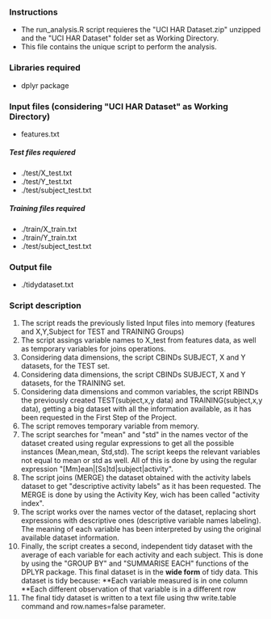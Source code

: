 ### Instructions

* The run_analysis.R script requieres the "UCI HAR Dataset.zip" unzipped and the "UCI HAR Dataset" folder set as Working Directory.
* This file contains the unique script to perform the analysis.

### Libraries required

* dplyr package

### Input files (considering "UCI HAR Dataset" as Working Directory)

* features.txt
##### Test files requiered
* ./test/X_test.txt
* ./test/Y_test.txt
* ./test/subject_test.txt

##### Training files required
* ./train/X_train.txt
* ./train/Y_train.txt
* ./test/subject_test.txt

### Output file

* ./tidydataset.txt

### Script description

1. The script reads the previously listed Input files into memory (features and X,Y,Subject for TEST and TRAINING Groups)
2. The script assings variable names to X_test from features data, as well as temporary variables for joins operations.
3. Considering data dimensions, the script CBINDs SUBJECT, X and Y datasets, for the TEST set.
4. Considering data dimensions, the script CBINDs SUBJECT, X and Y datasets, for the TRAINING set.
5. Considering data dimensions and common variables, the script RBINDs the previously created TEST(subject,x,y data) and TRAINING(subject,x,y data), getting a big dataset with all the information available, as it has been requested in the First Step of the Project.
6. The script removes temporary variable from memory.
7. The script searches for "mean" and "std" in the names vector of the dataset created using regular expressions to get all the possible instances (Mean,mean, Std,std). The script keeps the relevant variables not equal to mean or std as well. All of this is done by using the regular expression "[Mm]ean|[Ss]td|subject|activity".
8. The script joins (MERGE) the dataset obtained with the activity labels dataset to get "descriptive activity labels" as it has been requested. The MERGE is done by using the Activity Key, wich has been called "activity index".
9. The script works over the names vector of the dataset, replacing short expressions with descriptive ones (descriptive variable names labeling). The meaning of each variable has been interpreted by using the original available dataset information.
10. Finally, the script creates a second, independent tidy dataset with the average of each variable for each activity and each subject. This is done by using the "GROUP BY" and "SUMMARISE EACH" functions of the DPLYR package. This final dataset is in the **wide form** of tidy data. This dataset is tidy because: 
**Each variable measured is in one column
**Each different observation of that variable is in a different row
11. The final tidy dataset is written to a text file using thw write.table command and row.names=false parameter.



